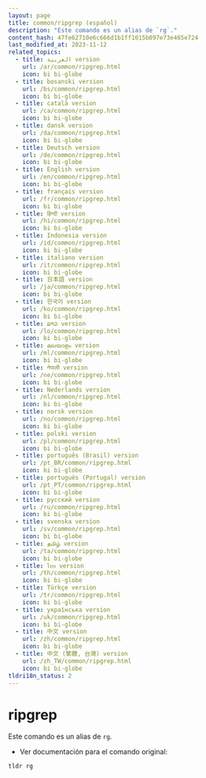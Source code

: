 ```yaml
---
layout: page
title: common/ripgrep (español)
description: "Este comando es un alias de `rg`."
content_hash: 47fe62710e6c666d1b1ff1015b097e73e465e724
last_modified_at: 2023-11-12
related_topics:
  - title: العربية version
    url: /ar/common/ripgrep.html
    icon: bi bi-globe
  - title: bosanski version
    url: /bs/common/ripgrep.html
    icon: bi bi-globe
  - title: català version
    url: /ca/common/ripgrep.html
    icon: bi bi-globe
  - title: dansk version
    url: /da/common/ripgrep.html
    icon: bi bi-globe
  - title: Deutsch version
    url: /de/common/ripgrep.html
    icon: bi bi-globe
  - title: English version
    url: /en/common/ripgrep.html
    icon: bi bi-globe
  - title: français version
    url: /fr/common/ripgrep.html
    icon: bi bi-globe
  - title: हिन्दी version
    url: /hi/common/ripgrep.html
    icon: bi bi-globe
  - title: Indonesia version
    url: /id/common/ripgrep.html
    icon: bi bi-globe
  - title: italiano version
    url: /it/common/ripgrep.html
    icon: bi bi-globe
  - title: 日本語 version
    url: /ja/common/ripgrep.html
    icon: bi bi-globe
  - title: 한국어 version
    url: /ko/common/ripgrep.html
    icon: bi bi-globe
  - title: ລາວ version
    url: /lo/common/ripgrep.html
    icon: bi bi-globe
  - title: മലയാളം version
    url: /ml/common/ripgrep.html
    icon: bi bi-globe
  - title: नेपाली version
    url: /ne/common/ripgrep.html
    icon: bi bi-globe
  - title: Nederlands version
    url: /nl/common/ripgrep.html
    icon: bi bi-globe
  - title: norsk version
    url: /no/common/ripgrep.html
    icon: bi bi-globe
  - title: polski version
    url: /pl/common/ripgrep.html
    icon: bi bi-globe
  - title: português (Brasil) version
    url: /pt_BR/common/ripgrep.html
    icon: bi bi-globe
  - title: português (Portugal) version
    url: /pt_PT/common/ripgrep.html
    icon: bi bi-globe
  - title: русский version
    url: /ru/common/ripgrep.html
    icon: bi bi-globe
  - title: svenska version
    url: /sv/common/ripgrep.html
    icon: bi bi-globe
  - title: தமிழ் version
    url: /ta/common/ripgrep.html
    icon: bi bi-globe
  - title: ไทย version
    url: /th/common/ripgrep.html
    icon: bi bi-globe
  - title: Türkçe version
    url: /tr/common/ripgrep.html
    icon: bi bi-globe
  - title: українська version
    url: /uk/common/ripgrep.html
    icon: bi bi-globe
  - title: 中文 version
    url: /zh/common/ripgrep.html
    icon: bi bi-globe
  - title: 中文 (繁體, 台灣) version
    url: /zh_TW/common/ripgrep.html
    icon: bi bi-globe
tldri18n_status: 2
---
```

# ripgrep

Este comando es un alias de `rg`.

- Ver documentación para el comando original:

`tldr rg`
